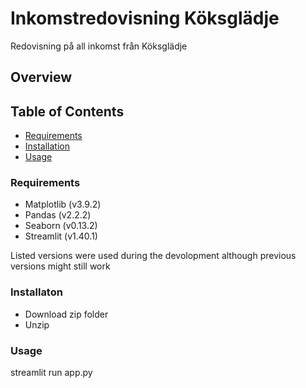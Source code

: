 # Inkomstredovisning Köksglädje  
Redovisning på all inkomst från Köksglädje

## Overview  

## Table of Contents  
- [Requirements](#Requirements)
- [Installation](#installation)  
- [Usage](#usage)  

### Requirements  
- Matplotlib (v3.9.2)  
- Pandas (v2.2.2)  
- Seaborn (v0.13.2)  
- Streamlit (v1.40.1)

Listed versions were used during the devolopment although previous versions might still work

### Installaton  
- Download zip folder  
- Unzip

### Usage  
streamlit run app.py